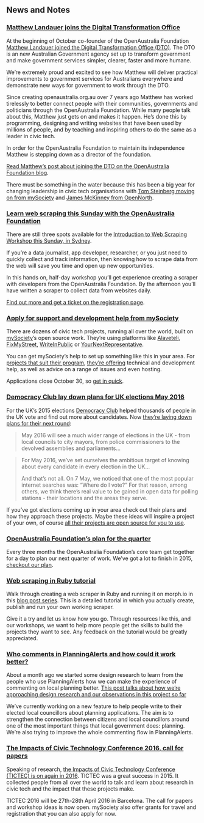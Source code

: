 ##  News and Notes

### [Matthew Landauer joins the Digital Transformation Office](https://www.openaustraliafoundation.org.au/2015/10/05/matthew-and-the-digital-transformation-office/)

At the beginning of October co-founder of the OpenAustralia Foundation
[Matthew Landauer joined the Digital Transformation Office (DTO)](https://www.openaustraliafoundation.org.au/2015/10/05/matthew-and-the-digital-transformation-office/).
The DTO is an new Australian Government agency set up to
transform government and make government services
simpler, clearer, faster and more humane.

We’re extremely proud and excited to see how Matthew will deliver
practical improvements to government services for Australians everywhere
and demonstrate new ways for government to work through the DTO.

Since creating openaustralia.org.au over 7 years ago
Matthew has worked tirelessly to better connect people
with their communities, governments and politicians
through the OpenAustralia Foundation.
While many people talk about this, Matthew just gets on and makes it happen.
He’s done this by programming, designing and writing websites that
have been used by millions of people,
and by teaching and inspiring others to do the same as a leader in civic tech.

In order for the OpenAustralia Foundation to maintain
its independence Matthew is stepping down as a director of the foundation.

[Read Matthew’s post about joining the DTO on the OpenAustralia Foundation blog](https://www.openaustraliafoundation.org.au/2015/10/05/matthew-and-the-digital-transformation-office/).

There must be something in the water because this has been a big year for
changing leadership in civic tech organisations with
[Tom Steinberg moving on from mySociety](https://www.mysociety.org/2015/08/07/my-last-post/)
and [James McKinney from OpenNorth](http://www.opennorth.ca/2015/09/22/announcing-a-leadership-transition-at-open-north.html).

### [Learn web scraping this Sunday with the OpenAustralia Foundation](https://www.eventbrite.com.au/e/introduction-to-web-scraping-workshop-tickets-18858393964)

There are still three spots available for the
[Introduction to Web Scraping Workshop this Sunday, in Sydney](https://www.eventbrite.com.au/e/introduction-to-web-scraping-workshop-tickets-18858393964).

If you’re a data journalist, app developer, researcher, or you just need to
quickly collect and track information, then knowing how to scrape data from the
web will save you time and open up new opportunities.

In this hands on, half-day workshop you’ll get experience creating a scraper
with developers from the OpenAustralia Foundation.
By the afternoon you’ll have written a scraper to collect data from websites daily.

[Find out more and get a ticket on the registration page](https://www.eventbrite.com.au/e/introduction-to-web-scraping-workshop-tickets-18858393964).

### [Apply for support and development help from mySociety](https://www.mysociety.org/2015/10/14/apply-for-support-and-development-help/)

There are dozens of civic tech projects, running all over the world,
built on [mySociety](https://www.mysociety.org/)’s open source work.
They’re using platforms like
[Alaveteli](http://alaveteli.org/),
[FixMyStreet](http://fixmystreet.org/),
[WriteInPublic](http://writeinpublic.com/en/)
or [YourNextRepresentative](https://www.mysociety.org/mysociety-around-the-world/international-partners-case-study-yournextrepresentative/).

You can get mySociety’s help to set up something like this in your area.
For [projects that suit their program](https://www.mysociety.org/mysociety-around-the-world/are-we-the-right-partner-for-you/),
[they’re offering](https://www.mysociety.org/mysociety-around-the-world/what-we-offer-our-partners/) technical and development help,
as well as advice on a range of issues and even hosting.

Applications close October 30,
so [get in quick](https://www.mysociety.org/2015/10/14/apply-for-support-and-development-help/).

### [Democracy Club lay down plans for UK elections May 2016](https://democracyclub.org.uk/blog/2015/10/19/plans-for-2016/)

For the UK’s 2015 elections [Democracy Club](https://democracyclub.org.uk/) helped
thousands of people in the UK vote and find out more about candidates.
Now [they’re laying down plans for their next round](https://democracyclub.org.uk/blog/2015/10/19/plans-for-2016/):

> May 2016 will see a much wider range of elections in the UK - from local
> councils to city mayors, from police commissioners to the devolved assemblies
> and parliaments...

> For May 2016, we’ve set ourselves the ambitious target of knowing about every
> candidate in every election in the UK...
>
> And that’s not all. On 7 May, we noticed that one of the most popular internet
> searches was: “Where do I vote?” For that reason, among others, we think there’s
> real value to be gained in open data for polling stations - their locations and
> the areas they serve.

If you’ve got elections coming up in your area
check out their plans and how they approach these projects.
Maybe these ideas will inspire a project of your own,
of course [all their projects are open source for you to use](https://democracyclub.org.uk/projects/).

### [OpenAustralia Foundation’s plan for the quarter](https://www.openaustraliafoundation.org.au/2015/10/15/weve-got-a-lot-to-finish-in-2015-here-is-our-plan/)

Every three months the OpenAustralia Foundation’s core team
get together for a day to plan our next quarter of work.
We’ve got a lot to finish in 2015, [checkout our plan](https://www.openaustraliafoundation.org.au/2015/10/15/weve-got-a-lot-to-finish-in-2015-here-is-our-plan/).

### [Web scraping in Ruby tutorial](https://www.openaustraliafoundation.org.au/tag/ruby-web-scraping-tutorial-on-morph-io/)

Walk through creating a web scraper in Ruby and running it on morph.io
in this [blog post series](https://www.openaustraliafoundation.org.au/tag/ruby-web-scraping-tutorial-on-morph-io/).
This is a detailed tutorial in which you
actually create, publish and run your own working scraper.

Give it a try and let us know how you go.
Through resources like this, and our workshops,
we want to help more people get the skills
to build the projects they want to see.
Any feedback on the tutorial would be greatly appreciated.

### [Who comments in PlanningAlerts and how could it work better?](https://www.openaustraliafoundation.org.au/2015/10/20/who-comments-in-planningalerts-and-how-could-it-work-better/)

About a month ago we started some design research to learn from the people who use
PlanningAlerts how we can make the experience of commenting on local planning better.
[This post talks about how we’re approaching design research and our observations in this project so far](https://www.openaustraliafoundation.org.au/2015/10/20/who-comments-in-planningalerts-and-how-could-it-work-better/)

We’ve currently working on a new feature
to help people write to their elected local councillors about planning applications.
The aim is to strengthen the connection between citizens and local councillors around one of
the most important things that local government does: planning. We’re
also trying to improve the whole commenting flow in PlanningAlerts.

### [The Impacts of Civic Technology Conference 2016, call for papers](https://www.mysociety.org/research/tictec-2016/)

Speaking of research,
[the Impacts of Civic Technology Conference (TICTEC) is on again in 2016](https://www.mysociety.org/research/tictec-2016/).
TICTEC was a great success in 2015. It collected people from all over the world
to talk and learn about research in civic tech and the impact that these projects make.

TICTEC 2016 will be 27th-28th April 2016 in Barcelona.
The call for papers and workshop ideas is now open.
mySociety also offer grants for travel and registration
that you can also apply for now.
